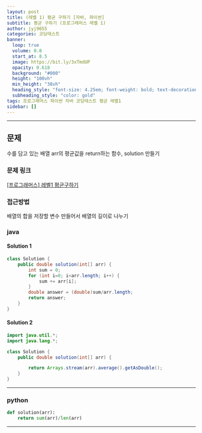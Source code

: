 ```yaml
---
layout: post
title: (레벨 1) 평균 구하기 [자바, 파이썬]
subtitle: 평균 구하기 (프로그래머스 레벨 1)
author: jyj9655
categories: 코딩테스트
banner:
  loop: true
  volume: 0.8
  start_at: 8.5
  image: https://bit.ly/3xTmdUP
  opacity: 0.618
  background: "#000"
  height: "100vh"
  min_height: "38vh"
  heading_style: "font-size: 4.25em; font-weight: bold; text-decoration: underline"
  subheading_style: "color: gold"
tags: 프로그래머스 파이썬 자바 코딩테스트 평균 레벨1
sidebar: []
---
```


---

## 문제

수를 담고 있는 배열 arr의 평균값을 return하는 함수, solution 만들기

### 문제 링크

[[프로그래머스] 레벨1 평균구하기](https://school.programmers.co.kr/learn/courses/30/lessons/12944)

### 접근방법

배열의 합을 저장할 변수 만들어서 배열의 길이로 나누기

### java

#### Solution 1

```java
class Solution {
    public double solution(int[] arr) {
        int sum = 0;
        for (int i=0; i<arr.length; i++) {
            sum += arr[i];
        }
        double answer = (double)sum/arr.length;
        return answer;
    }
}
```

#### Solution 2

```java
import java.util.*;
import java.lang.*;

class Solution {
    public double solution(int[] arr) {

        return Arrays.stream(arr).average().getAsDouble();
    }
}
```

---

### python

```python
def solution(arr):
    return sum(arr)/len(arr)
```

---
